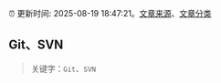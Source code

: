 :alarm_clock: 更新时间: 2025-08-19 18:47:21。[文章来源](/README.md)、[文章分类](/TAGS.md)

## Git、SVN


> 关键字：`Git`、`SVN`



